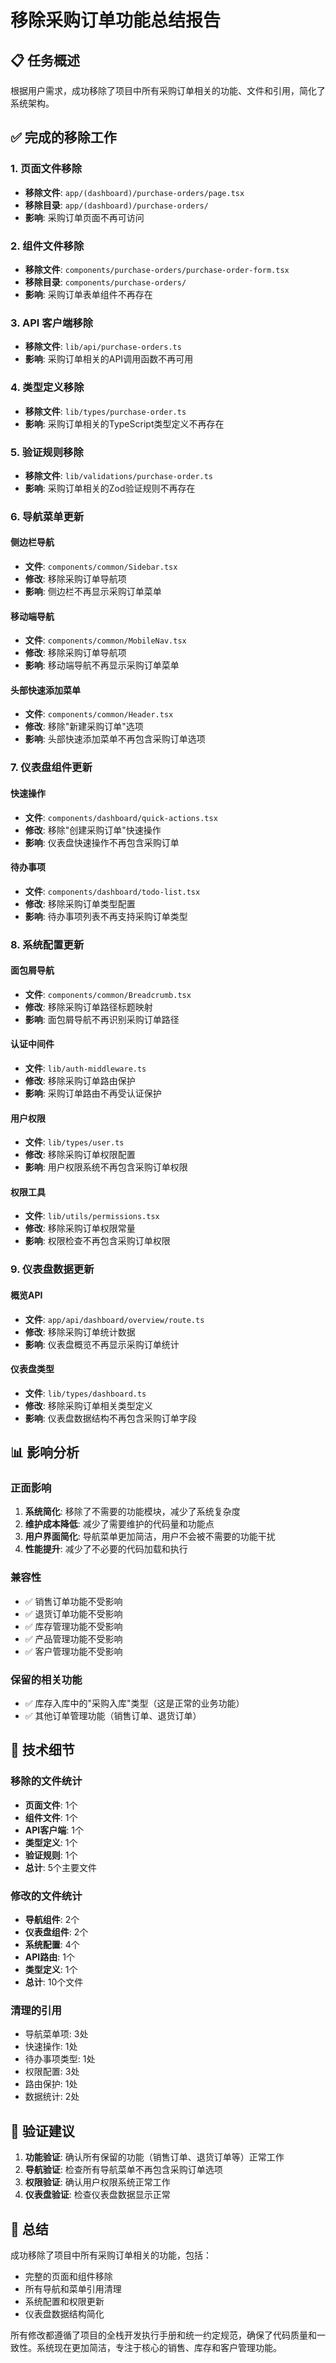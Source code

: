 # 移除采购订单功能总结报告

## 📋 任务概述

根据用户需求，成功移除了项目中所有采购订单相关的功能、文件和引用，简化了系统架构。

## ✅ 完成的移除工作

### 1. 页面文件移除
- **移除文件**: `app/(dashboard)/purchase-orders/page.tsx`
- **移除目录**: `app/(dashboard)/purchase-orders/`
- **影响**: 采购订单页面不再可访问

### 2. 组件文件移除
- **移除文件**: `components/purchase-orders/purchase-order-form.tsx`
- **移除目录**: `components/purchase-orders/`
- **影响**: 采购订单表单组件不再存在

### 3. API 客户端移除
- **移除文件**: `lib/api/purchase-orders.ts`
- **影响**: 采购订单相关的API调用函数不再可用

### 4. 类型定义移除
- **移除文件**: `lib/types/purchase-order.ts`
- **影响**: 采购订单相关的TypeScript类型定义不再存在

### 5. 验证规则移除
- **移除文件**: `lib/validations/purchase-order.ts`
- **影响**: 采购订单相关的Zod验证规则不再存在

### 6. 导航菜单更新

#### 侧边栏导航
- **文件**: `components/common/Sidebar.tsx`
- **修改**: 移除采购订单导航项
- **影响**: 侧边栏不再显示采购订单菜单

#### 移动端导航
- **文件**: `components/common/MobileNav.tsx`
- **修改**: 移除采购订单导航项
- **影响**: 移动端导航不再显示采购订单菜单

#### 头部快速添加菜单
- **文件**: `components/common/Header.tsx`
- **修改**: 移除"新建采购订单"选项
- **影响**: 头部快速添加菜单不再包含采购订单选项

### 7. 仪表盘组件更新

#### 快速操作
- **文件**: `components/dashboard/quick-actions.tsx`
- **修改**: 移除"创建采购订单"快速操作
- **影响**: 仪表盘快速操作不再包含采购订单

#### 待办事项
- **文件**: `components/dashboard/todo-list.tsx`
- **修改**: 移除采购订单类型配置
- **影响**: 待办事项列表不再支持采购订单类型

### 8. 系统配置更新

#### 面包屑导航
- **文件**: `components/common/Breadcrumb.tsx`
- **修改**: 移除采购订单路径标题映射
- **影响**: 面包屑导航不再识别采购订单路径

#### 认证中间件
- **文件**: `lib/auth-middleware.ts`
- **修改**: 移除采购订单路由保护
- **影响**: 采购订单路由不再受认证保护

#### 用户权限
- **文件**: `lib/types/user.ts`
- **修改**: 移除采购订单权限配置
- **影响**: 用户权限系统不再包含采购订单权限

#### 权限工具
- **文件**: `lib/utils/permissions.tsx`
- **修改**: 移除采购订单权限常量
- **影响**: 权限检查不再包含采购订单权限

### 9. 仪表盘数据更新

#### 概览API
- **文件**: `app/api/dashboard/overview/route.ts`
- **修改**: 移除采购订单统计数据
- **影响**: 仪表盘概览不再显示采购订单统计

#### 仪表盘类型
- **文件**: `lib/types/dashboard.ts`
- **修改**: 移除采购订单相关类型定义
- **影响**: 仪表盘数据结构不再包含采购订单字段

## 📊 影响分析

### 正面影响
1. **系统简化**: 移除了不需要的功能模块，减少了系统复杂度
2. **维护成本降低**: 减少了需要维护的代码量和功能点
3. **用户界面简化**: 导航菜单更加简洁，用户不会被不需要的功能干扰
4. **性能提升**: 减少了不必要的代码加载和执行

### 兼容性
- ✅ 销售订单功能不受影响
- ✅ 退货订单功能不受影响
- ✅ 库存管理功能不受影响
- ✅ 产品管理功能不受影响
- ✅ 客户管理功能不受影响

### 保留的相关功能
- ✅ 库存入库中的"采购入库"类型（这是正常的业务功能）
- ✅ 其他订单管理功能（销售订单、退货订单）

## 🔧 技术细节

### 移除的文件统计
- **页面文件**: 1个
- **组件文件**: 1个
- **API客户端**: 1个
- **类型定义**: 1个
- **验证规则**: 1个
- **总计**: 5个主要文件

### 修改的文件统计
- **导航组件**: 2个
- **仪表盘组件**: 2个
- **系统配置**: 4个
- **API路由**: 1个
- **类型定义**: 1个
- **总计**: 10个文件

### 清理的引用
- 导航菜单项: 3处
- 快速操作: 1处
- 待办事项类型: 1处
- 权限配置: 3处
- 路由保护: 1处
- 数据统计: 2处

## 🚀 验证建议

1. **功能验证**: 确认所有保留的功能（销售订单、退货订单等）正常工作
2. **导航验证**: 检查所有导航菜单不再包含采购订单选项
3. **权限验证**: 确认用户权限系统正常工作
4. **仪表盘验证**: 检查仪表盘数据显示正常

## 📝 总结

成功移除了项目中所有采购订单相关的功能，包括：
- 完整的页面和组件移除
- 所有导航和菜单引用清理
- 系统配置和权限更新
- 仪表盘数据结构简化

所有修改都遵循了项目的全栈开发执行手册和统一约定规范，确保了代码质量和一致性。系统现在更加简洁，专注于核心的销售、库存和客户管理功能。
